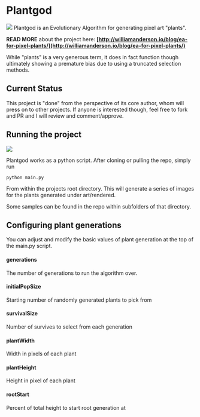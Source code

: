 # Plantgod
<img src="http://williamanderson.io/static/images/blog/pixelplants/cover.png" />
Plantgod is an Evolutionary Algorithm for generating pixel art "plants".

**READ MORE** about the project here:
**[http://williamanderson.io/blog/ea-for-pixel-plants/](http://williamanderson.io/blog/ea-for-pixel-plants/)**

While "plants" is a very generous term, it does in fact function though ultimately showing a premature bias due to using a truncated selection methods.

## Current Status
This project is "done" from the perspective of its core author, whom will press on to other projects. If anyone is interested though, feel free to fork and PR and I will review and comment/approve.

## Running the project
<img src="http://williamanderson.io/static/images/blog/pixelplants/evolution.gif" />

Plantgod works as a python script. After cloning or pulling the repo, simply run
```
python main.py
```
From within the projects root directory. This will generate a series of images for the plants generated under art/rendered.

Some samples can be found in the repo within subfolders of that directory.

## Configuring plant generations
You can adjust and modify the basic values of plant generation at the top of the main.py script.

#### generations
<int>
The number of generations to run the algorithm over.

#### initialPopSize
<int>
Starting number of randomly generated plants to pick from

#### survivalSize
<int>
Number of survives to select from each generation

#### plantWidth
<int>
Width in pixels of each plant  

#### plantHeight
<int>
Height in pixel of each plant

#### rootStart
<float>
Percent of total height to start root generation at
